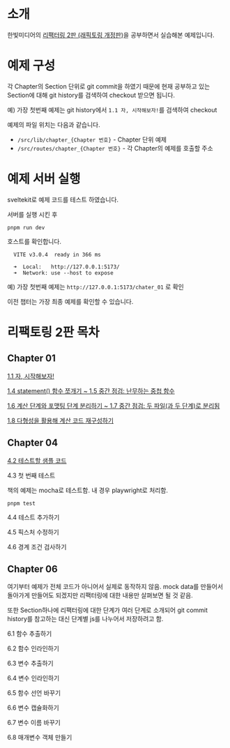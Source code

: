 # 소개

한빛미디어의 [리팩터링 2판 (래픽토링 개정판)](https://www.hanbit.co.kr/store/books/look.php?p_code=B6952616555)을 공부하면서 실습해본 예제입니다.

# 예제 구성

각 Chapter의 Section 단위로 git commit을 하였기 때문에 현재 공부하고 있는 Section에 대해 git history를 검색하여 checkout 받으면 됩니다.

예) 가장 첫번째 예제는 git history에서 `1.1 자, 시작해보자!`를 검색하여 checkout 

예제의 파일 위치는 다음과 같습니다.

- `/src/lib/chapter_{Chapter 번호}` - Chapter 단위 예제
- `/src/routes/chapter_{Chapter 번호}` - 각 Chapter의 예제를 호출할 주소

# 예제 서버 실행

sveltekit로 예제 코드를 테스트 하였습니다.

서버를 실행 시킨 후 

```
pnpm run dev
```

호스트를 확인합니다.

```
  VITE v3.0.4  ready in 366 ms

  ➜  Local:   http://127.0.0.1:5173/
  ➜  Network: use --host to expose
```

예) 가장 첫번째 예제는 `http://127.0.0.1:5173/chater_01` 로 확인



이전 챕터는 가장 최종 예제를 확인할 수 있습니다.

# 리팩토링 2판 목차

## Chapter 01

[1.1 자, 시작해보자!](http://127.0.0.1:5173/chapter_01)

[1.4 statement() 함수 쪼개기 ~ 1.5 중간 점검: 난무하는 중첩 함수](http://127.0.0.1:5173/chapter_01)

[1.6 계산 단계와 포맷팅 단계 분리하기 ~ 1.7 중간 점검: 두 파일(과 두 단계)로 분리됨](http://127.0.0.1:5173/chapter_01)

[1.8 다형성을 활용해 계산 코드 재구성하기](http://127.0.0.1:5173/chapter_01)

## Chapter 04

[4.2 테스트할 샘플 코드](http://127.0.0.1:5173/chapter_04)

4.3 첫 번째 테스트

책의 예제는 mocha로 테스트함.
내 경우 playwright로 처리함.

```
pnpm test
```

4.4 테스트 추가하기

4.5 픽스처 수정하기

4.6 경계 조건 검사하기

## Chapter 06

여기부터 예제가 전체 코드가 아니어서 실제로 동작하지 않음.
mock data를 만들어서 돌아가게 만들어도 되겠지만 리팩터링에 대한 내용만 살펴보면 될 것 같음.

또한 Section하나에 리팩터링에 대한 단계가 여러 단계로 소개되어 git commit history를 참고하는 대신 단계별 js를 나누어서 저장하려고 함.

6.1 함수 추출하기

6.2 함수 인라인하기

6.3 변수 추출하기

6.4 변수 인라인하기

6.5 함수 선언 바꾸기

6.6 변수 캡슐화하기

6.7 변수 이름 바꾸기

6.8 매개변수 객체 만들기
